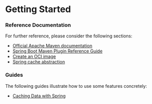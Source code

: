 # Getting Started

### Reference Documentation

For further reference, please consider the following sections:

* [Official Apache Maven documentation](https://maven.apache.org/guides/index.html)
* [Spring Boot Maven Plugin Reference Guide](https://docs.spring.io/spring-boot/docs/2.4.1/maven-plugin/reference/html/)
* [Create an OCI image](https://docs.spring.io/spring-boot/docs/2.4.1/maven-plugin/reference/html/#build-image)
* [Spring cache abstraction](https://docs.spring.io/spring-boot/docs/2.4.1/reference/htmlsingle/#boot-features-caching)

### Guides

The following guides illustrate how to use some features concretely:

* [Caching Data with Spring](https://spring.io/guides/gs/caching/)

